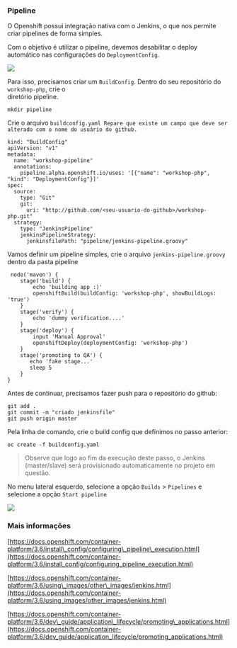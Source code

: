 ### Pipeline

O Openshift possui integração nativa com o Jenkins, o que nos permite criar pipelines de forma simples.

Com o objetivo é utilizar o pipeline, devemos desabilitar o deploy automático nas configurações do `DeploymentConfig`.

![](https://storage.googleapis.com/workshop-openshift/disable-deploy.png)

Para isso, precisamos criar um `BuildConfig`. Dentro do seu repositório do `workshop-php`, crie o  
diretório pipeline.

```
mkdir pipeline
```

Crie o arquivo `buildconfig.yaml Repare que existe um campo que deve ser alterado com o nome do usuário do github.`

```
kind: "BuildConfig"
apiVersion: "v1"
metadata:
  name: "workshop-pipeline"
  annotations:
    pipeline.alpha.openshift.io/uses: '[{"name": "workshop-php", "kind": "DeploymentConfig"}]'
spec:
  source:
    type: "Git"
    git:
      uri: "http://github.com/<seu-usuario-do-github>/workshop-php.git"
  strategy:
    type: "JenkinsPipeline"
    jenkinsPipelineStrategy:
      jenkinsfilePath: "pipeline/jenkins-pipeline.groovy"
```

Vamos definir um pipeline simples, crie o arquivo `jenkins-pipeline.groovy `dentro da pasta pipeline

```
 node('maven') {
    stage('build') {
        echo 'building app :)'
        openshiftBuild(buildConfig: 'workshop-php', showBuildLogs: 'true')
    }
    stage('verify') {
        echo 'dummy verification....'
    }
    stage('deploy') {
        input 'Manual Approval'
        openshiftDeploy(deploymentConfig: 'workshop-php')
    }
    stage('promoting to QA') {
       echo 'fake stage...'
       sleep 5 
    }
}
```

Antes de continuar, precisamos fazer push para o repositório do github:

```
git add .
git commit -m "criado jenkinsfile"
git push origin master
```

Pela linha de comando, crie o build config que definimos no passo anterior:

`oc create -f buildconfig.yaml`

> Observe que logo ao fim da execução deste passo, o Jenkins \(master/slave\) será provisionado automaticamente no projeto em questão.

No menu lateral esquerdo, selecione a opção `Builds` &gt; `Pipelines` e selecione a opção `Start pipeline`

![](https://storage.googleapis.com/workshop-openshift/start-pipeline.png)

### Mais informações

[https://docs.openshift.com/container-platform/3.6/install\_config/configuring\_pipeline\_execution.html](https://docs.openshift.com/container-platform/3.6/install_config/configuring_pipeline_execution.html)

[https://docs.openshift.com/container-platform/3.6/using\_images/other\_images/jenkins.html](https://docs.openshift.com/container-platform/3.6/using_images/other_images/jenkins.html)

[https://docs.openshift.com/container-platform/3.6/dev\_guide/application\_lifecycle/promoting\_applications.html](https://docs.openshift.com/container-platform/3.6/dev_guide/application_lifecycle/promoting_applications.html)

